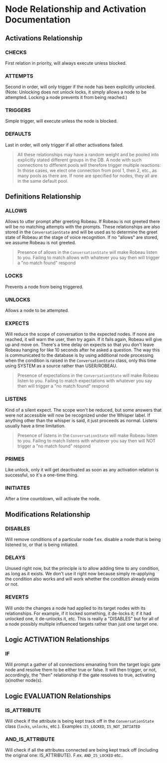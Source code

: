 
# Node Relationship and Activation Documentation

## Activations Relationship

### CHECKS
First relation in priority, will always execute unless blocked.

### ATTEMPTS
Second in order, will only trigger if the node has been explicitly unlocked. (Note: Unlocking does not unlock locks, it simply allows a node to be attempted. Locking a node prevents it from being reached.)

### TRIGGERS
Simple trigger, will execute unless the node is blocked.

### DEFAULTS
Last in order, will only trigger if all other activations failed.

> All these relationships may have a random weight and be pooled into explicitly stated different groups in the DB. A node with such connections to different pools will therefore trigger multiple reactions: In those cases, we elect one connection from pool 1, then 2, etc., as many pools as there are. If none are specified for nodes, they all are in the same default pool.

## Definitions Relationship

### ALLOWS
Allows to utter prompt after greeting Robeau. If Robeau is not greeted there will be no matching attempts with the prompts. These relationships are also stored in the `ConversationState` and will be used as to determine the greet state of Robeau at the stage of voice recognition. If no "allows" are stored, we assume Robeau is not greeted. 
> Presence of allows in the `ConversationState` will make Robeau listen to you. Failing to match allows with whatever you say then will trigger a "no match found" respond

### LOCKS
Prevents a node from being triggered.

### UNLOCKS
Allows a node to be attempted.

### EXPECTS
Will reduce the scope of conversation to the expected nodes. If none are reached, it will warn the user, then try again. If it fails again, Robeau will give up and move on. There's a time delay on expects so that you don't leave Robeau hanging for like 10 seconds after he asked a question. The way this is communicated to the database is by using additional node processing when the condition is raised in the `ConversationState` class, only this time using SYSTEM as a source rather than USER/ROBEAU.
> Presence of expectations in the `ConversationState` will make Robeau listen to you. Failing to match expectations with whatever you say then will trigger a "no match found" respond

### LISTENS
Kind of a silent expect. The scope won't be reduced, but some answers that were not accessible will now be recognized under the Whisper label. If anything other than the whisper is said, it just proceeds as normal. Listens usually have a time limitation.
> Presence of listens in the `ConversationState` will make Robeau listen to you. Failing to match listens with whatever you say then will NOT trigger a "no match found" respond

### PRIMES
Like unlock, only it will get deactivated as soon as any activation relation is successful, so it's a one-time thing.

### INITIATES
After a time countdown, will activate the node.

## Modifications Relationship

### DISABLES
Will remove conditions of a particular node f.ex. disable a node that is being listened to, or that is being initiated.

### DELAYS
Unused right now, but the principle is to allow adding time to any condition, as long as it exists. We don't use it right now because simply re-applying the condition also works and will work whether the condition already exists or not.

### REVERTS
Will undo the changes a node had applied to its target nodes with its relationships. For example, if it locked something, it de-locks it; if it had unlocked one, it de-unlocks it, etc. This is really a "DISABLES" but for all of a node possibly multiple influenced targets rather than just one target one.

## Logic ACTIVATION Relationships

### IF
Will prompt a gather of all connections emanating from the target logic gate node and resolve them to be either true or false. It will then trigger, or not, accordingly, the "then" relationship if the gate resolves to true, activating (a)nother node(s).

## Logic EVALUATION Relationships

### IS_ATTRIBUTE
Will check if the attribute is being kept track off in the `ConversationState` class (`locks`, `unlocks`, etc.). Examples :`IS_LOCKED`, `IS_NOT_INTIATED`

### AND_IS_ATTRIBUTE
Will check if all the attributes connected are being kept track off (including the original one: IS_ATTRIBUTE). F.ex. `AND_IS_LOCKED` etc..
